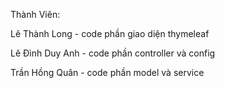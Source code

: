 Thành Viên:

Lê Thành Long - code phần giao diện thymeleaf

Lê Đình Duy Anh - code phần controller và config

Trần Hồng Quân - code phần model và service
